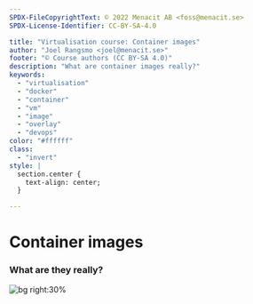 ```yaml
---
SPDX-FileCopyrightText: © 2022 Menacit AB <foss@menacit.se>
SPDX-License-Identifier: CC-BY-SA-4.0

title: "Virtualisation course: Container images"
author: "Joel Rangsmo <joel@menacit.se>"
footer: "© Course authors (CC BY-SA 4.0)"
description: "What are container images really?"
keywords:
  - "virtualisation"
  - "docker"
  - "container"
  - "vm"
  - "image"
  - "overlay"
  - "devops"
color: "#ffffff"
class:
  - "invert"
style: |
  section.center {
    text-align: center;
  }

---
```

<!-- _footer: "© Course authors (CC BY-SA 4.0) - Image: © Dennis van Zuijlekom (CC BY-SA 2.0)" -->
# Container images
### What are they really?

![bg right:30%](images/25-cd_collage.jpg)
